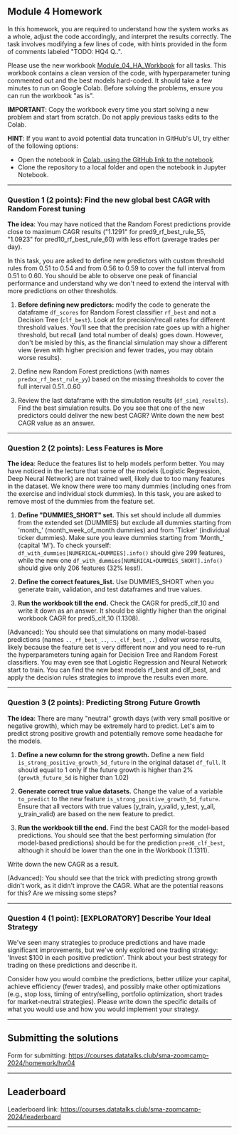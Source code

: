 ## Module 4 Homework


In this homework, you are required to understand how the system works as a whole, adjust the code accordingly, and interpret the results correctly. The task involves modifying a few lines of code, with hints provided in the form of comments labeled "TODO: HQ4 Q..".

Please use the new workbook [Module_04_HA_Workbook](https://github.com/DataTalksClub/stock-markets-analytics-zoomcamp/blob/main/04-trading-strategy-and-simulation/Module_04_HA_Workbook.ipynb) for all tasks. This workbook contains a clean version of the code, with hyperparameter tuning commented out and the best models hard-coded. It should take a few minutes to run on Google Colab. Before solving the problems, ensure you can run the workbook "as is".

**IMPORTANT**: Copy the workbook every time you start solving a new problem and start from scratch. Do not apply previous tasks edits to the Colab. 

**HINT**: If you want to avoid potential data truncation in GitHub's UI, try either of the following options:
* Open the notebook in [Colab, using the GitHub link to the notebook](https://colab.research.google.com/github/DataTalksClub/stock-markets-analytics-zoomcamp/blob/main/04-trading-strategy-and-simulation/Module_04_HA_Workbook.ipynb).
* Clone the repository to a local folder and open the notebook in Jupyter Notebook.

---
### Question 1 (2 points): Find the new global best CAGR with Random Forest tuning

**The idea**: You may have noticed that the Random Forest predictions provide close to maximum CAGR results ("1.1291" for pred9_rf_best_rule_55, "1.0923" for pred10_rf_best_rule_60) with less effort (average trades per day).

In this task, you are asked to define new predictors with custom threshold rules from 0.51 to 0.54 and from 0.56 to 0.59 to cover the full interval from 0.51 to 0.60. You should be able to observe one peak of financial performance and understand why we don't need to extend the interval with more predictions on other thresholds.


1) **Before defining new predictors:** modify the code to generate the dataframe `df_scores` for Random Forest classifier `rf_best` and not a Decision Tree (`clf_best`). Look at for precision/recall rates for different threshold values. You'll see that the precision rate goes up with a higher threshold, but recall (and total number of deals) goes down. However, don't be misled by this, as the financial simulation may show a different view (even with higher precision and fewer trades, you may obtain worse results).

2) Define new Random Forest predictions (with names `predxx_rf_best_rule_yy`) based on the missing thresholds to cover the full interval 0.51..0.60

3) Review the last dataframe with the simulation results (`df_sim1_results`).
Find the best simulation results. Do you see that one of the new predictors could deliver the new best CAGR?
Write down the new best CAGR value as an answer.

---

### Question 2 (2 points): Less Features is More

**The idea**: Reduce the features list to help models perform better. You may have noticed in the lecture that some of the models (Logistic Regression, Deep Neural Network) are not trained well, likely due to too many features in the dataset. We know there were too many dummies (including ones from the exercise and individual stock dummies). In this task, you are asked to remove most of the dummies from the feature set.

1) **Define "DUMMIES_SHORT" set.** This set should include all dummies from the extended set (DUMMIES) but exclude all dummies starting from 'month_' (month_week_of_month dummies) and from 'Ticker' (individual ticker dummies). Make sure you leave dummies starting from 'Month_' (capital 'M'). To check yourself: `df_with_dummies[NUMERICAL+DUMMIES].info()` should give 299 features, while the new one `df_with_dummies[NUMERICAL+DUMMIES_SHORT].info()` should give only 206 features (32% less!).

2) **Define the correct features_list.** Use DUMMIES_SHORT when you generate train, validation, and test dataframes and true values.

3) **Run the workbook till the end.** Check the CAGR for pred5_clf_10 and write it down as an answer. It should be slightly higher than the original workbook CAGR for pred5_clf_10 (1.1308).
 
(Advanced): You should see that simulations on many model-based predictions (names `.._rf_best_..`, `.._clf_best_..`) deliver worse results, likely because the feature set is very different now and you need to re-run the hyperparameters tuning again for Decision Tree and Random Forest classifiers. You may even see that Logistic Regression and Neural Network start to train. You can find the new best models rf_best and clf_best, and apply the decision rules strategies to improve the results even more.

---

### Question 3 (2 points): Predicting Strong Future Growth


**The idea**: There are many "neutral" growth days (with very small positive or negative growth), which may be extremely hard to predict. Let's aim to predict strong positive growth and potentially remove some headache for the models.

1) **Define a new column for the strong growth.** Define a new field `is_strong_positive_growth_5d_future` in the original dataset `df_full`. It should equal to 1 only if the future growth is higher than 2% (`growth_future_5d` is higher than 1.02)

2) **Generate correct true value datasets.** Change the value of a variable `to_predict` to the new feature  `is_strong_positive_growth_5d_future`. Ensure that all vectors with true values (y_train, y_valid, y_test, y_all, y_train_valid) are based on the new feature to predict. 

3) **Run the workbook till the end.** Find the best CAGR for the model-based predictions.
You should see that the best performing simulation (for model-based predictions) should be for the prediction `pred6_clf_best`, although it should be lower than the one in the Workbook (1.1311).

Write down the new CAGR as a result. 

(Advanced): You should see that the trick with predicting strong growth didn't work, as it didn't improve the CAGR. What are the potential reasons for this? Are we missing some steps?


---

### Question 4 (1 point): [EXPLORATORY] Describe Your Ideal Strategy

We've seen many strategies to produce predictions and have made significant improvements, but we've only explored one trading strategy: 'Invest $100 in each positive prediction'. Think about your best strategy for trading on these predictions and describe it.

Consider how you would combine the predictions, better utilize your capital, achieve efficiency (fewer trades), and possibly make other optimizations (e.g., stop loss, timing of entry/selling, portfolio optimization, short trades for market-neutral strategies). Please write down the specific details of what you would use and how you would implement your strategy.

---

## Submitting the solutions

Form for submitting: https://courses.datatalks.club/sma-zoomcamp-2024/homework/hw04

---
## Leaderboard

Leaderboard link: https://courses.datatalks.club/sma-zoomcamp-2024/leaderboard

---